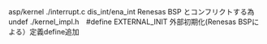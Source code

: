 asp/kernel
./interrupt.c  dis_int/ena_int Renesas BSP とコンフリクトする為 undef
./kernel_impl.h　#define EXTERNAL_INIT 外部初期化(Renesas BSPによる）定義define追加
